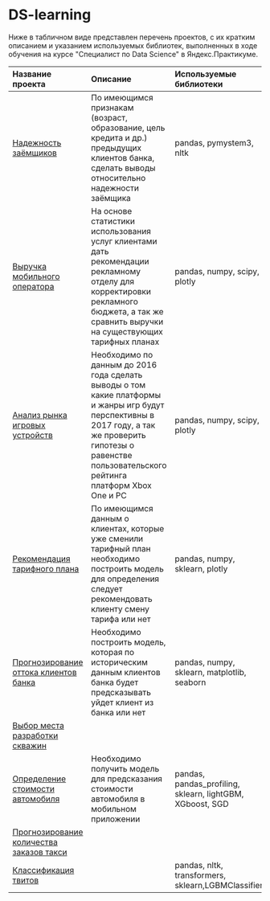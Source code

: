 # DS-learning

Ниже в табличном виде представлен перечень проектов, с их кратким описанием и указанием используемых библиотек, выполненных в ходе обучения на курсе "Специалист по Data Science" в Яндекс.Практикуме.

|Название проекта  |Описание            |Используемые библиотеки|Навыки   |
|:-----------------|:-------------------|:----------------------|:--------|
|[Надежность заёмщиков](https://github.com/BimMax/DS-learning/tree/main/project2.%20Credit%20scoring)|По имеющимся признакам (возраст, образование, цель кредита и др.) предыдущих клиентов банка, сделать выводы относительно надежности заёмщика|pandas, pymystem3, nltk|Data Preprocessing,EDA|
|[Выручка мобильного оператора](https://github.com/BimMax/DS-learning/tree/main/project3.Mobile_clients)|На основе статистики использования услуг клиентами дать рекомендации рекламному отделу для корректировки рекламного бюджета, а так же сравнить выручки на существующих тарифных планах|pandas, numpy, scipy, plotly|анализ данных, проверка гипотез|
|[Анализ рынка игровых устройств](https://github.com/BimMax/DS-learning/tree/main/project4.Game_Market_Research)|Необходимо по данным до 2016 года сделать выводы о том какие платформы и жанры игр будут перспективны в 2017 году, а так же проверить гипотезы о равенстве пользовательского рейтинга платформ Xbox One и PC|pandas, numpy, scipy, plotly|Data Preprocessing, EDA, построение графиков|
|[Рекомендация тарифного плана](https://github.com/BimMax/DS-learning/tree/main/project5.Tariffs_recomendation)|По имеющимся данным о клиентах, которые уже сменили тарифный план необходимо построить модель для определения следует рекомендовать клиенту смену тарифа или нет|pandas, numpy, sklearn, plotly| Classification, анализ данных, DecisionTreeClassifier, RandomForestClassifier|
|[Прогнозирование оттока клиентов банка](https://github.com/BimMax/DS-learning/tree/main/project6.Customer%20churn)|Необходимо построить модель, которая по историческим данным клиентов банка будет предсказывать уйдет клиент из банка или нет|pandas, numpy, sklearn, matplotlib, seaborn|Classification, анализ данных, OHE, DecisionTreeClassifier, RandomForestClassifier, сэмплирование |
|[Выбор места разработки скважин]()|||Bootstrap|
|[Определение стоимости автомобиля](https://github.com/BimMax/DS-learning/tree/main/project8.Predict_car_price)|Необходимо получить модель для предсказания стоимости автомобиля в мобильном приложении|pandas, pandas_profiling, sklearn, lightGBM, XGboost, SGD|Regression, Data Preprocessing, EDA, градиентный спуск, градиентный бустинг, DecisionTreeRegressor, RandomForestRegressor|
|[Прогнозирование количества заказов такси]()||||
|[Классификация твитов]()||pandas, nltk, transformers, sklearn,LGBMClassifier|Classification, NLP, BERT, Stemming|
